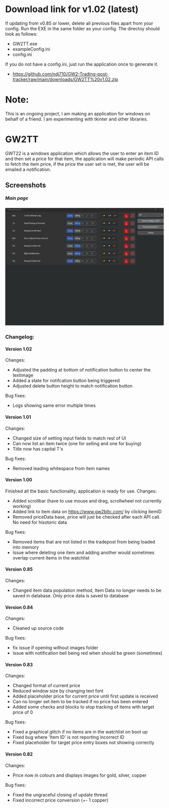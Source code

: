 # Download link for v1.02 (latest)
If updating from v0.85 or lower, delete all previous files apart from your config. Run the EXE in the same folder as your config.
The directoy should look as follows:
* GW2TT.exe
* exampleConfig.ini
* config.ini

If you do not have a config.ini, just run the application once to generate it.
* https://github.com/ndj710/GW2-Trading-post-tracker/raw/main/downloads/GW2TT%20v1.02.zip

# Note:
This is an ongoing project, I am making an application for windows on behalf of a friend. I am experimenting with tkinter and other libraries.

# GW2TT
GWT22 is a windows application which allows the user to enter an item ID and then set a price for that item, the application will make periodic API calls to fetch the item price, if the price the user set is met, the user will be emailed a notification.

## Screenshots
<div>
  <h5>Main page</h5>
  <img src="/screenshots/Mainpage.png?raw=true" width="639" height="373"/>
</div>


### Changelog:

#### Version 1.02

Changes:
*	Adjusted the padding at bottom of notification button to center the textimage
*	Added a state for notifcation button being triggered
*	Adjusted delete button height to match notification button

Bug fixes:
*	Logs showing same error multiple times


#### Version 1.01

Changes:
*	Changed size of setting input fields to match rest of UI
*	Can now list an item twice (one for selling and one for buying)
*	Title now has capital T's

Bug fixes:
*	Removed leading whitespace from item names


#### Version 1.00
Finished all the basic functionality, application is ready for use.
Changes:
*	Added scrollbar (have to use mouse and drag, scrollwheel not currently working)
*	Added link to item data on https://www.gw2bltc.com/ by clicking itemID
*	Removed priceData base, price will just be checked after each API call. No need for hisotoric data

Bug fixes:
*	Removed items that are not listed in the tradepost from being loaded into memory
* 	Issue where deleting one item and adding another would sometimes overlap current items in the watchlist


#### Version 0.85

Changes:
*	Changed item data population method, Item Data no longer needs to be saved in database. Only price data is saved to database


#### Version 0.84

Changes:
*	Cleaned up source code

Bug fixes:
* 	fix issue if opening without images folder
*	Issue with notification bell being red when should be green (sometimes)


#### Version 0.83

Changes:
* 	Changed format of current price
* 	Reduced window size by changing text font
* 	Added placeholder price for current price until first update is received
* 	Can no longer set item to be tracked if no price has been entered
* 	Added some checks and blocks to stop tracking of items with target price of 0

Bug fixes:
* 	Fixed a graphical glitch if no items are in the watchlist on boot up
* 	Fixed bug where 'Item ID' is not reporting incorrect ID
* 	Fixed placeholder for target price entry boxes not showing correctly

#### Version 0.82

Changes:
* 	Price now in colours and displays images for gold, silver, copper

Bug fixes:
* 	Fixed the ungraceful closing of update thread
* 	Fixed incorrect price conversion (+- 1 copper)
